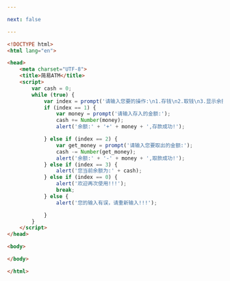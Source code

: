 ```yaml
---

next: false

---
```




<BlogInfo id="224" title="20.简易ATM" author="白日梦想猿" pv=0 read_times=0 pre_cost_time="0分44秒" category="js学习" tag_list="['js学习']" create_time="2020.08.04 12:42:55" update_time="2020.08.04 12:58:26" />

```html
<!DOCTYPE html>
<html lang="en">

<head>
    <meta charset="UTF-8">
    <title>简易ATM</title>
    <script>
        var cash = 0;
        while (true) {
            var index = prompt('请输入您要的操作:\n1.存钱\n2.取钱\n3.显示余额\n0.退出');
            if (index == 1) {
                var money = prompt('请输入存入的金额:');
                cash += Number(money);
                alert('余额:' + '+' + money + ',存款成功!');

            } else if (index == 2) {
                var get_money = prompt('请输入您要取出的金额:');
                cash -= Number(get_money);
                alert('余额:' + '-' + money + ',取款成功!');
            } else if (index == 3) {
                alert('您当前余额为:' + cash);
            } else if (index == 0) {
                alert('欢迎再次使用!!!');
                break;
            } else {
                alert('您的输入有误，请重新输入!!!');

            }
        }
    </script>
</head>

<body>

</body>

</html>
```



<ActionBox />
